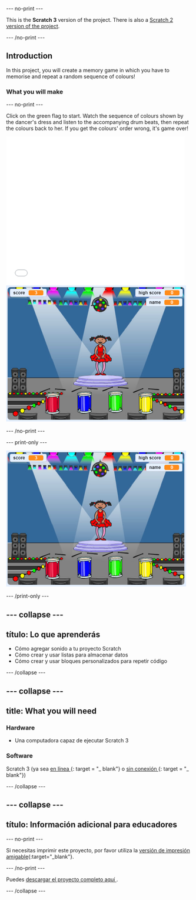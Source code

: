 \--- no-print \---

This is the **Scratch 3** version of the project. There is also a [Scratch 2 version of the project](https://projects.raspberrypi.org/en/projects/memory-scratch2).

\--- /no-print \---

## Introduction

In this project, you will create a memory game in which you have to memorise and repeat a random sequence of colours!

### What you will make

\--- no-print \---

Click on the green flag to start. Watch the sequence of colours shown by the dancer's dress and listen to the accompanying drum beats, then repeat the colours back to her. If you get the colours' order wrong, it's game over!

<div class="scratch-preview">
  <iframe allowtransparency="true" width="485" height="402" src="//scratch.mit.edu/projects/embed/284452634/?autostart=false" frameborder="0" allowfullscreen scrolling="no" mark="crwd-mark"></iframe> <img src="images/screenshot.png" />
</div>

\--- /no-print \---

\--- print-only \---

![screenshot of finished game](images/screenshot.png)

\--- /print-only \---

## \--- collapse \---

## título: Lo que aprenderás

+ Cómo agregar sonido a tu proyecto Scratch
+ Cómo crear y usar listas para almacenar datos
+ Cómo crear y usar bloques personalizados para repetir código

\--- /collapse \---

## \--- collapse \---

## title: What you will need

### Hardware

+ Una computadora capaz de ejecutar Scratch 3

### Software

Scratch 3 (ya sea [ en línea ](https://rpf.io/scratchon) {: target = "_ blank"} o [ sin conexión ](https://rpf.io/scratchoff) {: target = "_ blank"})

\--- /collapse \---

## \--- collapse \---

## título: Información adicional para educadores

\--- no-print \---

Si necesitas imprimir este proyecto, por favor utiliza la [versión de impresión amigable](https://projects.raspberrypi.org/en/projects/memory/print){:target="_blank"}.

\--- /no-print \---

Puedes [ descargar el proyecto completo aquí ](http://rpf.io/p/en/memory-get).

\--- /collapse \---
